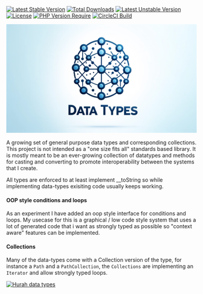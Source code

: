 [![Latest Stable Version](https://poser.pugx.org/hurah/data-types/v)](https://packagist.org/packages/hurah/data-types) 
[![Total Downloads](https://poser.pugx.org/hurah/data-types/downloads)](https://packagist.org/packages/hurah/data-types) 
[![Latest Unstable Version](https://poser.pugx.org/hurah/data-types/v/unstable)](https://packagist.org/packages/hurah/data-types) 
[![License](https://poser.pugx.org/hurah/data-types/license)](https://packagist.org/packages/hurah/data-types) 
[![PHP Version Require](https://poser.pugx.org/hurah/data-types/require/php)](https://packagist.org/packages/hurah/data-types)
[![CircleCI Build](http://poser.pugx.org/hurah/data-types/circleci)](https://packagist.org/packages/hurah/data-types)

<p align="center"><a href="https://packagist.org/packages/hurah/data-types" target="_blank">
    <img src="https://raw.githubusercontent.com/antonboutkam/data-types/main/assets/logo.webp" alt="Hurah Data Types logo">
</a>
</p>
A growing set of general purpose data types and corresponding collections. This project is not 
intended as a "one size fits all" standards based library. It is mostly meant to be an ever-growing collection of 
datatypes and methods for casting and converting to promote interoperability between the systems that I create. 

All types are enforced to at least implement __toString so while implementing data-types exisiting code usually keeps
working.


#### OOP style conditions and loops
As an experiment I have added an oop style interface for conditions and loops. My usecase for this is a graphical / 
low code style system that uses a lot of generated code that i want as strongly typed  as possible so 
"context aware" features can be implemented. 


#### Collections
Many of the data-types come with a Collection version of the type, for instance a ```Path``` and a ```PathCollection```, 
the ```Collections``` are implementing an ```Iterator``` and allow strongly typed loops. 


[![Hurah data types](https://circleci.com/gh/antonboutkam/data-types.svg?style=svg)](https://github.com/antonboutkam/data-types)
